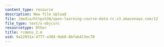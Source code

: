 ```yaml
---
content_type: resource
description: New file Upload
file: /media/https%3A/open-learning-course-data-rc.s3.amazonaws.com/12-811-tropical-meteorology-spring-2011/9a22031a4777a3849ab88bfab413ec70_rcmenu_2.m
file_type: text/x-objcsrc
resourcetype: Other
title: rcmenu_2.m
uid: 9a22031a-4777-a384-9ab8-8bfab413ec70
---
```

